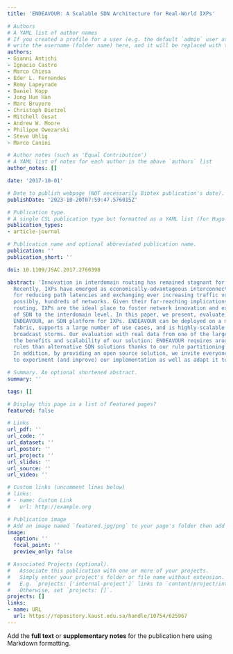 ```yaml
---
title: 'ENDEAVOUR: A Scalable SDN Architecture for Real-World IXPs'

# Authors
# A YAML list of author names
# If you created a profile for a user (e.g. the default `admin` user at `content/authors/admin/`), 
# write the username (folder name) here, and it will be replaced with their full name and linked to their profile.
authors:
- Gianni Antichi
- Ignacio Castro
- Marco Chiesa
- Eder L. Fernandes
- Remy Lapeyrade
- Daniel Kopp
- Jong Hun Han
- Marc Bruyere
- Christoph Dietzel
- Mitchell Gusat
- Andrew W. Moore
- Philippe Owezarski
- Steve Uhlig
- Marco Canini

# Author notes (such as 'Equal Contribution')
# A YAML list of notes for each author in the above `authors` list
author_notes: []

date: '2017-10-01'

# Date to publish webpage (NOT necessarily Bibtex publication's date).
publishDate: '2023-10-20T07:59:47.576015Z'

# Publication type.
# A single CSL publication type but formatted as a YAML list (for Hugo requirements).
publication_types:
- article-journal

# Publication name and optional abbreviated publication name.
publication: ''
publication_short: ''

doi: 10.1109/JSAC.2017.2760398

abstract: 'Innovation in interdomain routing has remained stagnant for over a decade.
  Recently, IXPs have emerged as economically-advantageous interconnection points
  for reducing path latencies and exchanging ever increasing traffic volumes among,
  possibly, hundreds of networks. Given their far-reaching implications on interdomain
  routing, IXPs are the ideal place to foster network innovation and extend the benefits
  of SDN to the interdomain level. In this paper, we present, evaluate, and demonstrate
  ENDEAVOUR, an SDN platform for IXPs. ENDEAVOUR can be deployed on a multi-hop IXP
  fabric, supports a large number of use cases, and is highly-scalable while avoiding
  broadcast storms. Our evaluation with real data from one of the largest IXPs, demonstrates
  the benefits and scalability of our solution: ENDEAVOUR requires around 70% fewer
  rules than alternative SDN solutions thanks to our rule partitioning mechanism.
  In addition, by providing an open source solution, we invite everyone from the community
  to experiment (and improve) our implementation as well as adapt it to new use cases.'

# Summary. An optional shortened abstract.
summary: ''

tags: []

# Display this page in a list of Featured pages?
featured: false

# Links
url_pdf: ''
url_code: ''
url_dataset: ''
url_poster: ''
url_project: ''
url_slides: ''
url_source: ''
url_video: ''

# Custom links (uncomment lines below)
# links:
# - name: Custom Link
#   url: http://example.org

# Publication image
# Add an image named `featured.jpg/png` to your page's folder then add a caption below.
image:
  caption: ''
  focal_point: ''
  preview_only: false

# Associated Projects (optional).
#   Associate this publication with one or more of your projects.
#   Simply enter your project's folder or file name without extension.
#   E.g. `projects: ['internal-project']` links to `content/project/internal-project/index.md`.
#   Otherwise, set `projects: []`.
projects: []
links:
- name: URL
  url: https://repository.kaust.edu.sa/handle/10754/625967
---
```


Add the **full text** or **supplementary notes** for the publication here using Markdown formatting.
